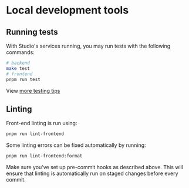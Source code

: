 # Local development tools

## Running tests

With Studio's services running, you may run tests with the following commands:

```bash
# backend
make test
# frontend
pnpm run test
```

View [more testing tips](./running_tests.md)

## Linting

Front-end linting is run using:

```bash
pnpm run lint-frontend
```

Some linting errors can be fixed automatically by running:

```bash
pnpm run lint-frontend:format
```

Make sure you've set up pre-commit hooks as described above. This will ensure that linting is automatically run on staged changes before every commit.
